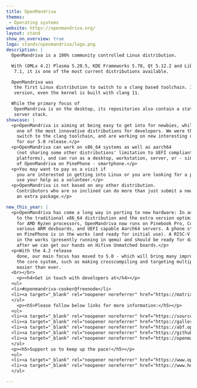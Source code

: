 ```yaml
---
title: OpenMandriva
themes:
 - Operating systems
website: https://openmandriva.org/
layout: stand
show_on_overview: true
logo: stands/openmandriva/logo.png
description: |
  OpenMandriva is a 100% community controlled Linux distribution.

  With (OMLx 4.2) Plasma 5.20.5, KDE Frameworks 5.78, Qt 5.12.2 and LibreOffice
   7.1, it is one of the most current distributions available.

  OpenMandriva was
   the first Linux distribution to switch to a clang based toolchain. In the current
   version, even the kernel is built with clang 11.

  While the primary focus of
   OpenMandriva is on the desktop, its repositories also contain a state of the art
   server stack.
showcase: |
  <p>OpenMandriva is aiming at being easy to get into for newbies, while being
    one of the most innovative distributions for developers. We were the first to
    switch to the clang toolchain, and are working on new interesting developer features
    for our 5.0 release.</p>
  <p>OpenMandriva can work on x86_64 systems as well as aarch64
    (not sharing some other distributions' limitation to UEFI compliant aarch64 server
    platforms), and can run as a desktop, workstation, server, or - since the advent
    of OpenMandriva on PinePhone - smartphone.</p>
  <p>You may want to pay us a visit if
    you are interested in getting into Linux or you are looking for a project that can
    use your help as a volunteer.</p>
  <p>OpenMandriva is not based on any other distribution.
    Contributors who are so inclined can do more than just submit a new theme or add
    an extra package.</p>

new_this_year: |
  <p>OpenMandriva has come a long way in porting to new hardware: In addition
    to the traditional x86_64 distribution and the extra version optimized specifically
    for AMD Ryzen processors, OpenMandriva now runs on Pinebook Pro, Cubox Pulse,
    various ARM devboards, and UEFI capable Aarch64 servers. A phone stack running
    on PinePhone is in the works (and ready for initial use). A RISC-V port is also
    in the works (presently running in qemu) and should be ready for daily use shortly
    after we can get our hands on Hifive Unmatched boards.</p>
  <p>With the 4.2 release
    done, our main focus has moved to 5.0 - which will bring many improvements to
    the core system, such as making crosscompiling and targeting multiple architectures
    easier than ever.
  <br></br>
    <p><h4>Get in touch with developers at</h4></p>
  <ul>
  <li>#openmandriva-cooker@freenode</li>
  <li><a target="_blank" rel="noopener noreferrer" href="https://matrix.to/#/#openmandriva-cooker:matrix.org">#openmandiva-cooker:matrix.org</a></li>
  </ul>
    <p><h5>Please follow below links for more information:</h5></p>
  <ul>
  <li><a target="_blank" rel="noopener noreferrer" href="https://sourceforge.net/projects/openmandriva/files/release/4.2/RC/">OpenMandriva Lx 4.2 RC</a></li>
  <li><a target="_blank" rel="noopener noreferrer" href="https://gallery.openmandriva.org/index.php?/category/37">4.2 Release Gallery</a></li>
  <li><a target="_blank" rel="noopener noreferrer" href="https://abf.openmandriva.org">Automatic Build Farm</a></li>
  <li><a target="_blank" rel="noopener noreferrer" href="https://github.com/OpenMandrivaAssociation">Our github repositories</a></li>
  <li><a target="_blank" rel="noopener noreferrer" href="https://openmandriva.org">OpenMandriva main site and forums</a></li>
  </ul>
  <p><h5>Support us to keep up the pace!</h5></p>
  <ul>
  <li><a target="_blank" rel="noopener noreferrer" href="https://www.openmandriva.org/en/Donate">Send some donation</a></li>
  <li><a target="_blank" rel="noopener noreferrer" href="https://www.hellotux.com/openmandriva">Buy some cool apparel</a></li>
  </ul>

---
```

